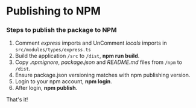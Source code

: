 # Publishing to NPM

### Steps to publish the package to NPM

1. Comment *express* imports and UnComment *locals* imports in `src/modules/types/express.ts`
2. Build the application `/src` to `/dist`, **npm run build**.
3. Copy *.npmignore*, *package.json* and *README.md* files from `/npm` to `/dist`.
4. Ensure package.json versioning matches with npm publishing version.
5. Login to your npm account, **npm login**.
6. After login, **npm publish**.

That's it!
